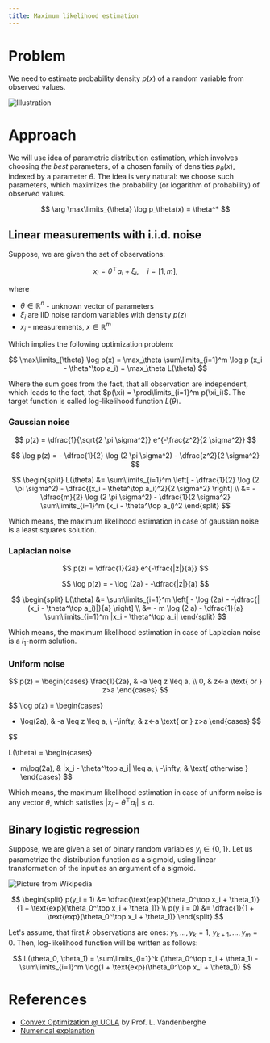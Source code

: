 ```yaml
---
title: Maximum likelihood estimation
---
```


# Problem
We need to estimate probability density $p(x)$ of a random variable from observed values.

![Illustration](mle.svg)

# Approach
We will use idea of parametric distribution estimation, which involves choosing *the best* parameters, of a chosen family of densities $p_\theta(x)$, indexed by a parameter $\theta$. The idea is very natural: we choose such parameters, which maximizes the probability (or logarithm of probability) of observed values.

$$
\arg \max\limits_{\theta} \log p_\theta(x) = \theta^* 
$$

## Linear measurements with i.i.d. noise

Suppose, we are given the set of observations:

$$
x_i = \theta^\top a_i + \xi_i, \quad i = [1,m],
$$

where

* $\theta \in \mathbb{R}^n$ - unknown vector of parameters
* $\xi_i$ are IID noise random variables with density $p(z)$
* $x_i$ - measurements, $x \in \mathbb{R}^m$

Which implies the following optimization problem:

$$
\max\limits_{\theta} \log p(x) = \max_\theta \sum\limits_{i=1}^m \log p (x_i - \theta^\top a_i) = \max_\theta L(\theta)
$$

Where the sum goes from the fact, that all observation are independent, which leads to the fact, that $p(\xi) = \prod\limits_{i=1}^m p(\xi_i)$. The target function is called log-likelihood function $L(\theta)$.

### Gaussian noise

$$
p(z) = \dfrac{1}{\sqrt{2 \pi \sigma^2}} e^{-\frac{z^2}{2 \sigma^2}}
$$

$$
\log p(z) = - \dfrac{1}{2} \log (2 \pi \sigma^2) - \dfrac{z^2}{2 \sigma^2}
$$

$$
\begin{split}
L(\theta) &= \sum\limits_{i=1}^m \left[ - \dfrac{1}{2} \log (2 \pi \sigma^2) - \dfrac{(x_i - \theta^\top a_i)^2}{2 \sigma^2} \right] \\
&= - \dfrac{m}{2} \log (2 \pi \sigma^2) - \dfrac{1}{2 \sigma^2} \sum\limits_{i=1}^m (x_i - \theta^\top a_i)^2
\end{split}
$$

Which means, the maximum likelihood estimation in case of gaussian noise is a least squares solution.

### Laplacian noise

$$
p(z) = \dfrac{1}{2a} e^{-\frac{|z|}{a}}
$$

$$
\log p(z) = -  \log (2a) - -\dfrac{|z|}{a}
$$

$$
\begin{split}
L(\theta) &= \sum\limits_{i=1}^m \left[ - \log (2a) - -\dfrac{|(x_i - \theta^\top a_i)|}{a} \right] \\
&= - m \log (2 a) - \dfrac{1}{a} \sum\limits_{i=1}^m |x_i - \theta^\top a_i|
\end{split}
$$

Which means, the maximum likelihood estimation in case of Laplacian noise is a $l_1$-norm solution.

### Uniform noise

$$
p(z) = \begin{cases}
  \frac{1}{2a}, & -a \leq z \leq a, \\
  0, &  z<-a \text{ or } z>a
  \end{cases}
$$

$$
\log p(z) =  \begin{cases}
  - \log(2a), & -a \leq z \leq a, \\
  -\infty, &  z<-a \text{ or } z>a
  \end{cases}
$$

$$

L(\theta) = \begin{cases}
  - m\log(2a), & |x_i - \theta^\top a_i| \leq a, \\
  -\infty, &  \text{ otherwise }
  \end{cases}
$$

Which means, the maximum likelihood estimation in case of uniform noise is any vector $\theta$, which satisfies $\vert x_i - \theta^\top a_i \vert \leq a$.

## Binary logistic regression

Suppose, we are given a set of binary random variables $y_i \in \{0,1\}$. Let us parametrize the distribution function as a sigmoid, using linear transformation of the input as an argument of a sigmoid.

![Picture from Wikipedia](./sigmoid.svg)

$$
\begin{split}
p(y_i = 1) &= \dfrac{\text{exp}(\theta_0^\top x_i + \theta_1)}{1 + \text{exp}(\theta_0^\top x_i + \theta_1)} \\
p(y_i = 0) &= \dfrac{1}{1 + \text{exp}(\theta_0^\top x_i + \theta_1)}
\end{split}
$$

Let's assume, that first $k$ observations are ones: $y_1, \ldots, y_k =1$, $y_{k+1}, \ldots, y_m = 0$. Then, log-likelihood function will be written as follows:

$$
L(\theta_0, \theta_1) = \sum\limits_{i=1}^k (\theta_0^\top x_i + \theta_1) - \sum\limits_{i=1}^m \log(1 + \text{exp}(\theta_0^\top x_i + \theta_1))
$$

# References

* [Convex Optimization @ UCLA](http://www.seas.ucla.edu/~vandenbe/ee236b/ee236b.html) by Prof. L. Vandenberghe
* [Numerical explanation](https://cvxopt.org/examples/book/logreg.html)

